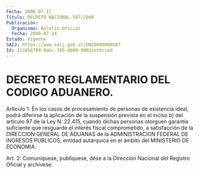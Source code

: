 ```yaml
---
Fecha: 2000-07-17
Título: DECRETO NACIONAL 587/2000
Publicación:
  Organismo: Boletín Oficial
  Fecha: 2000-07-24
Estado: Vigente
SAIJ: https://www.saij.gob.ar/DN20000000587
Id: 123456789-0abc-785-0000-0002soterced
---
```

# DECRETO REGLAMENTARIO DEL CODIGO ADUANERO.

<a id="1"></a>
Artículo  1:  En  los  casos  de  procesamiento  de  personas  de existencia  ideal,  podrá  diferirse la aplicación de la suspensión prevista en el inciso b) del artículo 97 de la Ley N. 22.415, cuando dichas  personas otorguen garantía  suficiente  que  resguarde  el interés  fiscal  comprometido,  a  satisfacción  de  la  DIRECCION GENERAL DE  ADUANAS  de  la  ADMINISTRACION  FEDERAL  DE INGRESOS PUBLICOS,  entidad  autárquica  en  el  ámbito  del  MINISTERIO  DE ECONOMIA.

<a id="2"></a>
Art.  2: Comuníquese, publíquese, dése a la Dirección  Nacional del Registro Oficial y archívese.